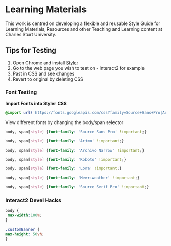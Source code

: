 # Learning Materials

This work is centred on developing a flexible and reusable Style Guide for Learning Materials, Resources and other Teaching and Learning content at Charles Sturt University.

## Tips for Testing

1. Open Chrome and install [Styler](https://chrome.google.com/webstore/detail/styler/bogdgcfoocbajfkjjolkmcdcnnellpkb)
2. Go to the web page you wish to test on - Interact2 for example
3. Past in CSS and see changes
4. Revert to original by deleting CSS

### Font Testing

**Import Fonts into Styler CSS**

```CSS
@import url('https://fonts.googleapis.com/css?family=Source+Sans+Pro|Arimo|Archivo+Narrow|Roboto|Lora|Merriweather|Source+Serif+Pro');

```
View different fonts by changing the body/span selector

```css
body, span[style] {font-family: 'Source Sans Pro' !important;}

body, span[style] {font-family: 'Arimo' !important;}

body, span[style] {font-family: 'Archivo Narrow' !important;}

body, span[style] {font-family: 'Roboto' !important;}

body, span[style] {font-family: 'Lora' !important;}

body, span[style] {font-family: 'Merriweather' !important;}

body, span[style] {font-family: 'Source Serif Pro' !important;}

```


### Interact2 Devel Hacks

```css
body {
 max-width:100%;
}

.customBanner {
max-height: 50vh;
}
```
